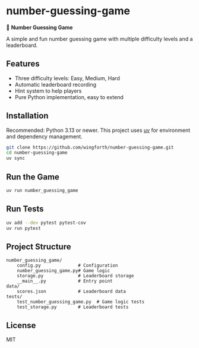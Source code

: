 # number-guessing-game

🎲 **Number Guessing Game**

A simple and fun number guessing game with multiple difficulty levels and a leaderboard.

## Features
- Three difficulty levels: Easy, Medium, Hard
- Automatic leaderboard recording
- Hint system to help players
- Pure Python implementation, easy to extend

## Installation
Recommended: Python 3.13 or newer. This project uses [uv](https://github.com/astral-sh/uv) for environment and dependency management.

```bash
git clone https://github.com/wingforth/number-guessing-game.git
cd number-guessing-game
uv sync
```

## Run the Game

```bash
uv run number_guessing_game
```

## Run Tests

```bash
uv add --dev pytest pytest-cov
uv run pytest
```

## Project Structure

```
number_guessing_game/
    config.py              # Configuration
    number_guessing_game.py# Game logic
    storage.py             # Leaderboard storage
    __main__.py            # Entry point
data/
    scores.json            # Leaderboard data
tests/
    test_number_guessing_game.py  # Game logic tests
    test_storage.py        # Leaderboard tests
```

## License
MIT
